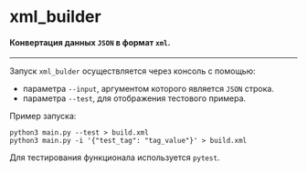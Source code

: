 # xml_builder

#### Конвертация данных `JSON` в формат `xml`.

---

Запуск `xml_bulder` осуществляется через консоль с помощью:

* параметра `--input`, аргументом которого является `JSON` строка.
* параметра `--test`, для отображения тестового примера.

Пример запуска:
    
    python3 main.py --test > build.xml
    python3 main.py -i '{"test_tag": "tag_value"}' > build.xml

Для тестирования функционала используется `pytest`.